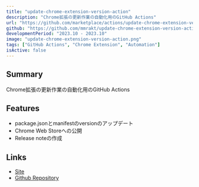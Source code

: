 ```yaml
---
title: "update-chrome-extension-version-action"
description: "Chrome拡張の更新作業の自動化用のGitHub Actions"
url: "https://github.com/marketplace/actions/update-chrome-extension-version-action"
github: "https://github.com/mmrakt/update-chrome-extension-version-action"
developmentPeriod: "2023.10 - 2023.10"
image: "update-chrome-extension-version-action.png"
tags: ["GitHub Actions", "Chrome Extension", "Automation"]
isActive: false
---
```


## Summary
Chrome拡張の更新作業の自動化用のGitHub Actions

## Features
- package.jsonとmanifestのversionのアップデート
- Chrome Web Storeへの公開
- Release noteの作成

## Links
- [Site](https://github.com/marketplace/actions/update-chrome-extension-version-action)
- [Github Repository](https://github.com/mmrakt/update-chrome-extension-version-action)
